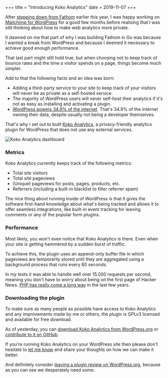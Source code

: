 +++
title = "Introducing Koko Analytics"
date = 2019-11-07
+++

After [stepping down from Fathom](/blog/2019/stepping-down-fathom-maintainer) earlier this year, I was happy working on [Mailchimp for WordPress](https://www.mc4wp.com/) for a good few months
before realising that I was still thinking about how to make web analytics more private.

It dawned on me that part of why I was building Fathom in Go was because I wanted a break from WordPress and because I deemed it necessary to achieve good enough performance.

That last part might still hold true, but when choosing not to keep track of bounce rates and the time a visitor spends on a page, things become much simpler.

Add to that the following facts and an idea was born:

- Adding a third-party service to your site to keep track of your visitors will never be as private as a self-hosted service.
- The majority of WordPress users will never self-host their analytics if it's not as easy as installing and activating a plugin.
- [WordPress powers 34.9% of the internet](https://w3techs.com/technologies/details/cm-wordpress/all/all). That's 34.9% of the internet owning their data, despite usually not being a developer themselves.

That's why I set out to built [Koko Analytics](https://www.kokoanalytics.com/), a privacy-friendly analytics plugin for WordPress that does not use any external services.

![Koko Analytics dashboard](/media/2019/koko-analytics-dashboard.png)

### Metrics

Koko Analytics currently keeps track of the following metrics:

- Total site visitors
- Total site pageviews
- (Unique) pageviews for posts, pages, products, etc.
- Referrers (including a built-in blacklist to filter referrer spam)

The nice thing about running inside of WordPress is that it gives the software first-hand knowledge about what's being tracked and allows it to offer seamless integrations, like built-in event tracking for leaving comments or any of the popular form plugins.

### Performance

Most likely, you won't even notice that Koko Analytics is there. Even when your site is getting hammered by a sudden burst of traffic.

To achieve this, the plugin uses an append-only buffer file in which pageviews are temporarily stored until they are aggregated using a background process that runs every 60 seconds.

In my tests it was able to handle well over 15.000 requests per second, meaning you don't have to worry about being on the first page of Hacker News. [PHP has really come a long way](/blog/2019/from-go-back-to-php-again/) in the last few years.

### Downloading the plugin

To make sure as many people as possible have access to Koko Analytics and any improvements made by me or others, the plugin is GPLv3 licensed and available for free download.

As of yesterday, you can [download Koko Analytics from WordPress.org](https://wordpress.org/plugins/koko-analytics) or [contribute to it on GitHub](https://github.com/ibericode/koko-analytics).

If you're running Koko Analytics on your WordPress site then please don't hesitate to [let me know](/contact/) and share your thoughts on how we can make it better.

And definitely consider [leaving a plugin review on WordPress.org](https://wordpress.org/support/plugin/koko-analytics/reviews/#new-post), because as you can see we desperately need some.

